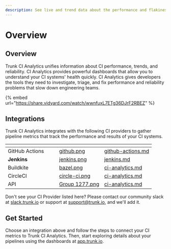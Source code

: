 ```yaml
---
description: See live and trend data about the performance and flakiness of your CI system
---
```


# Overview

## Overview

Trunk CI Analytics unifies information about CI performance, trends, and reliability. CI Analytics provides powerful dashboards that allow you to understand your CI systems' health quickly. CI Analytics gives developers the tools they need to investigate, triage, and fix performance and reliability problems that slow down engineering teams.

{% embed url="https://share.vidyard.com/watch/wwnfuxL7ETg36DJrF2RBEZ" %}

## Integrations

Trunk CI Analytics integrates with the following CI providers to gather pipeline metrics that track the performance and results of your CI systems.

<table data-column-title-hidden data-view="cards"><thead><tr><th></th><th data-hidden></th><th data-hidden></th><th data-hidden data-card-cover data-type="files"></th><th data-hidden data-card-target data-type="content-ref"></th></tr></thead><tbody><tr><td>GitHub Actions</td><td></td><td></td><td><a href="../../.gitbook/assets/github.png">github.png</a></td><td><a href="../setup/github-actions.md">github-actions.md</a></td></tr><tr><td><strong>Jenkins</strong></td><td></td><td></td><td><a href="../../.gitbook/assets/jenkins.png">jenkins.png</a></td><td><a href="../setup/jenkins.md">jenkins.md</a></td></tr><tr><td>Buildkite</td><td></td><td></td><td><a href="../../.gitbook/assets/bazel.png">bazel.png</a></td><td><a href="../../references/apis/ci-analytics.md">ci-analytics.md</a></td></tr><tr><td>CircleCI</td><td></td><td></td><td><a href="../../.gitbook/assets/circle-ci.png">circle-ci.png</a></td><td><a href="../../references/apis/ci-analytics.md">ci-analytics.md</a></td></tr><tr><td>API</td><td></td><td></td><td><a href="../../.gitbook/assets/Group 1277.png">Group 1277.png</a></td><td><a href="../../references/apis/ci-analytics.md">ci-analytics.md</a></td></tr></tbody></table>

Don't see your CI Provider listed here? Please contact our community slack at [slack.trunk.io](https://slack.trunk.io) or support at [support@trunk.io](mailto:support@trunk.io), and we'll add it.

## Get Started

Choose an integration above and follow the steps to connect your CI metrics to Trunk CI Analytics. Then, start exploring details about your pipelines using the dashboards at [app.trunk.io](https://app.trunk.io/signup?intent=ci%20analytics).
